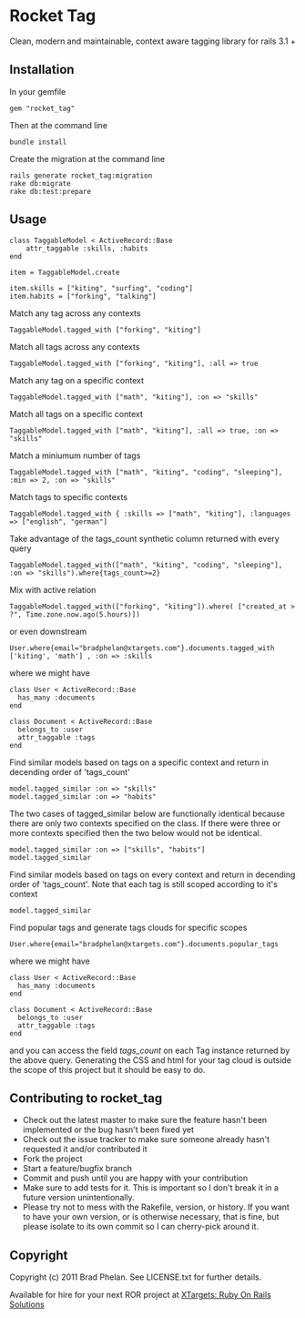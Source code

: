 Rocket Tag
==========

Clean, modern and maintainable, context aware tagging library for rails 3.1 +

Installation
------------

In your gemfile

	gem "rocket_tag"

Then at the command line
	
	bundle install

Create the migration at the command line

	rails generate rocket_tag:migration
	rake db:migrate
	rake db:test:prepare

Usage
-----

	class TaggableModel < ActiveRecord::Base
		attr_taggable :skills, :habits
	end	

	item = TaggableModel.create

	item.skills = ["kiting", "surfing", "coding"]
	item.habits = ["forking", "talking"]


Match any tag across any contexts

    TaggableModel.tagged_with ["forking", "kiting"]  

Match all tags across any contexts

    TaggableModel.tagged_with ["forking", "kiting"], :all => true

Match any tag on a specific context

    TaggableModel.tagged_with ["math", "kiting"], :on => "skills"

Match all tags on a specific context

    TaggableModel.tagged_with ["math", "kiting"], :all => true, :on => "skills"
	
Match a miniumum number of tags

    TaggableModel.tagged_with ["math", "kiting", "coding", "sleeping"], :min => 2, :on => "skills"

Match tags to specific contexts

    TaggableModel.tagged_with { :skills => ["math", "kiting"], :languages => ["english", "german"]
	
Take advantage of the tags_count synthetic column returned with every query

    TaggableModel.tagged_with(["math", "kiting", "coding", "sleeping"], :on => "skills").where{tags_count>=2}	

Mix with active relation 

    TaggableModel.tagged_with(["forking", "kiting"]).where( ["created_at > ?", Time.zone.now.ago(5.hours)])  

or even downstream

    User.where{email="bradphelan@xtargets.com"}.documents.tagged_with ['kiting', 'math'] , :on => :skills

where we might have

    class User < ActiveRecord::Base
      has_many :documents
    end

    class Document < ActiveRecord::Base
      belongs_to :user
      attr_taggable :tags
    end 

Find similar models based on tags on a specific context and return in decending order
of 'tags_count'

    model.tagged_similar :on => "skills"
    model.tagged_similar :on => "habits"

The two cases of tagged_similar below are functionally identical because there are
only two contexts specified on the class. If there were three or more contexts specified
then the two below would not be identical.

    model.tagged_similar :on => ["skills", "habits"]
    model.tagged_similar

Find similar models based on tags on every context and return in decending order
of 'tags_count'. Note that each tag is still scoped according to it's context

    model.tagged_similar  

Find popular tags and generate tags clouds for specific scopes

    User.where{email="bradphelan@xtargets.com"}.documents.popular_tags

where we might have

    class User < ActiveRecord::Base
      has_many :documents
    end

    class Document < ActiveRecord::Base
      belongs_to :user
      attr_taggable :tags
    end 

and you can access the field *tags_count* on each Tag instance returned
by the above query. Generating the CSS and html for your tag cloud
is outside the scope of this project but it should be easy to do.

Contributing to rocket_tag
--------------------------
 
* Check out the latest master to make sure the feature hasn't been implemented or the bug hasn't been fixed yet
* Check out the issue tracker to make sure someone already hasn't requested it and/or contributed it
* Fork the project
* Start a feature/bugfix branch
* Commit and push until you are happy with your contribution
* Make sure to add tests for it. This is important so I don't break it in a future version unintentionally.
* Please try not to mess with the Rakefile, version, or history. If you want to have your own version, or is otherwise necessary, that is fine, but please isolate to its own commit so I can cherry-pick around it.

Copyright
---------

Copyright (c) 2011 Brad Phelan. See LICENSE.txt for
further details.

Available for hire for your next ROR project at <a href="http://xtargets.com" title="XTargets: Ruby On Rails Solutions" rel="author">XTargets: Ruby On Rails Solutions</a>

